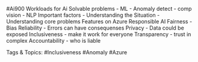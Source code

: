  #Ai900 Workloads for Ai
   Solvable problems
    - ML
    - Anomaly detect
    - comp vision 
    - NLP
   Important factors
    - Understanding the Situation
    - Understanding core problems
 Features on Azure
 Responsible AI
   Fairness
    - Bias
   Reliability
    - Errors can have consequenses
   Privacy
    - Data could be exposed
   Inclusiveness
    - make it work for everyone
   Transparency
    - trust in complex 
   Accountability
    - who is liable

   Tags & Topics:
   #Inclusiveness
   #Anomaly
   #Azure